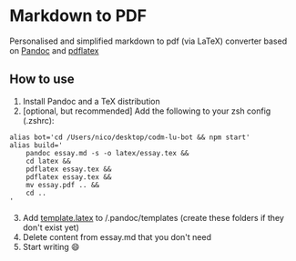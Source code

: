# Markdown to PDF

Personalised and simplified markdown to pdf (via LaTeX) converter based on [Pandoc](https://pandoc.org) and [pdflatex](https://www.latex-project.org)

## How to use

1. Install Pandoc and a TeX distribution
2. [optional, but recommended] Add the following to your zsh config (.zshrc):
```
alias bot='cd /Users/nico/desktop/codm-lu-bot && npm start'
alias build='
	pandoc essay.md -s -o latex/essay.tex && 
	cd latex && 
	pdflatex essay.tex && 
	pdflatex essay.tex &&
	mv essay.pdf .. &&
	cd ..
'
```
3. Add [template.latex](template.latex) to /.pandoc/templates (create these folders if they don't exist yet)
4. Delete content from essay.md that you don't need
5. Start writing :smile:
